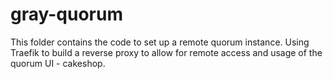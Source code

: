 # gray-quorum

This folder contains the code to set up a remote quorum instance. Using Traefik to build a reverse proxy to allow for remote access and usage of the quorum UI - cakeshop.